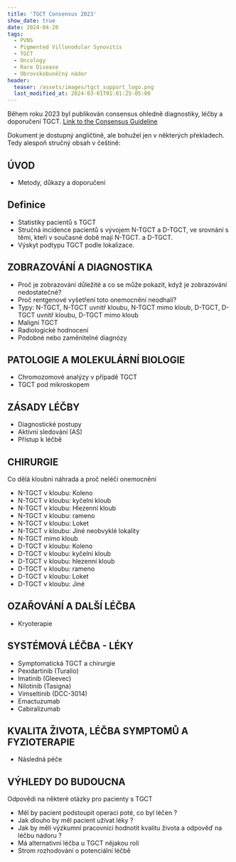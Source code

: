 ```yaml
---
title: 'TGCT Consensus 2023'
show_date: true
date: 2024-04-20
tags:
  - PVNS
  - Pigmented Villonodular Synovitis
  - TGCT
  - Oncology
  - Rare Disease
  - Obrovskobuněčný nádor
header:
  teaser: /assets/images/tgct_support_logo.png
  last_modified_at: 2024-03-01T01:01:25-05:00
---
```


Během roku 2023 byl publikován consensus ohledně diagnostiky, léčby a doporučení TGCT.
[Link to the Consensus Guideline](https://www.tgctsupport.org/consensus-guideline.html)

Dokument je dostupný angličtině, ale bohužel jen v některých překladech.
Tedy alespoň stručný obsah v češtině:


## ÚVOD
- Metody, důkazy a doporučení

## Definice
- Statistiky pacientů s TGCT
- Stručná incidence pacientů s vývojem N-TGCT a D-TGCT, ve srovnání s těmi, kteří v současné době mají N-TGCT. a D-TGCT.
- Výskyt podtypu TGCT podle lokalizace.

## ZOBRAZOVÁNÍ A DIAGNOSTIKA
- Proč je zobrazování důležité a co se může pokazit, když je zobrazování nedostatečné?
- Proč rentgenové vyšetření toto onemocnění neodhalí?
- Typy: N-TGCT, N-TGCT uvnitř kloubu, N-TGCT mimo kloub, D-TGCT, D-TGCT uvnitř kloubu, D-TGCT mimo kloub
- Maligní TGCT
- Radiologické hodnocení
- Podobné nebo zaměnitelné diagnózy

## PATOLOGIE A MOLEKULÁRNÍ BIOLOGIE
- Chromozomové analýzy v případě TGCT
- TGCT pod mikroskopem

## ZÁSADY LÉČBY
- Diagnostické postupy
- Aktivní sledování (AS)
- Přístup k léčbě

## CHIRURGIE
Co dělá kloubní náhrada a proč neléčí onemocnění
- N-TGCT v kloubu: Koleno
- N-TGCT v kloubu: kyčelní kloub
- N-TGCT v kloubu: Hlezenní kloub
- N-TGCT v kloubu: rameno
- N-TGCT v kloubu: Loket
- N-TGCT v kloubu: Jiné neobvyklé lokality
- N-TGCT mimo kloub
- D-TGCT v kloubu: Koleno
- D-TGCT v kloubu: kyčelní kloub
- D-TGCT v kloubu: hlezenní kloub
- D-TGCT v kloubu: rameno
- D-TGCT v kloubu: Loket
- D-TGCT v kloubu: Jiné

## OZAŘOVÁNÍ A DALŠÍ LÉČBA
- Kryoterapie

## SYSTÉMOVÁ LÉČBA - LÉKY
- Symptomatická TGCT a chirurgie
- Pexidartinib (Turalio)
- Imatinib (Gleevec)
- Nilotinib (Tasigna)
- Vimseltinib (DCC-3014)
- Emactuzumab
- Cabiralizumab

## KVALITA ŽIVOTA, LÉČBA SYMPTOMŮ A FYZIOTERAPIE
- Následná péče

## VÝHLEDY DO BUDOUCNA
Odpovědi na některé otázky pro pacienty s TGCT
- Měl by pacient podstoupit operaci poté, co byl léčen ?
- Jak dlouho by měl pacient užívat léky ?
- Jak by měli výzkumní pracovníci hodnotit kvalitu života a odpověď na léčbu nádoru ?
- Má alternativní léčba u TGCT nějakou roli
- Strom rozhodování o potenciální léčbě
